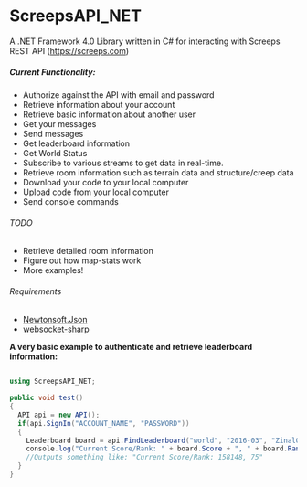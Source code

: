 # ScreepsAPI_NET

A .NET Framework 4.0 Library written in C# for interacting with Screeps REST API (https://screeps.com)

##### Current Functionality:
* Authorize against the API with email and password
* Retrieve information about your account
* Retrieve basic information about another user
* Get your messages
* Send messages
* Get leaderboard information
* Get World Status
* Subscribe to various streams to get data in real-time.
* Retrieve room information such as terrain data and structure/creep data
* Download your code to your local computer
* Upload code from your local computer
* Send console commands

###### TODO
* Retrieve detailed room information
* Figure out how map-stats work
* More examples!

###### Requirements
* [Newtonsoft.Json](https://github.com/JamesNK/Newtonsoft.Json)
* [websocket-sharp](https://github.com/sta/websocket-sharp)

**A very basic example to authenticate and retrieve leaderboard information:**

```c#

using ScreepsAPI_NET;

public void test()
{
  API api = new API();
  if(api.SignIn("ACCOUNT_NAME", "PASSWORD"))
  {
    Leaderboard board = api.FindLeaderboard("world", "2016-03", "Zinal001");
    console.log("Current Score/Rank: " + board.Score + ", " + board.Rank);
    //Outputs something like: "Current Score/Rank: 158148, 75"
  }
}

```
